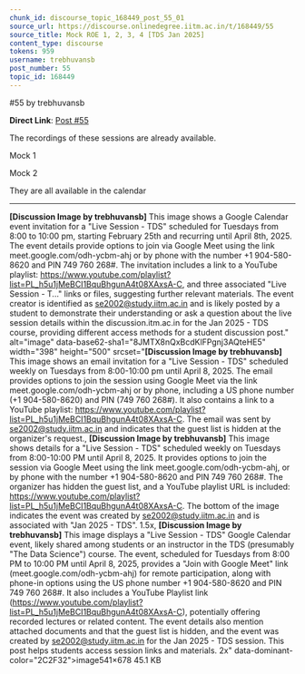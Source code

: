 ```yaml
---
chunk_id: discourse_topic_168449_post_55_01
source_url: https://discourse.onlinedegree.iitm.ac.in/t/168449/55
source_title: Mock ROE 1, 2, 3, 4 [TDS Jan 2025]
content_type: discourse
tokens: 959
username: trebhuvansb
post_number: 55
topic_id: 168449
---
```


 #55 by trebhuvansb

**Direct Link**: [Post #55](https://discourse.onlinedegree.iitm.ac.in/t/168449/55)

The recordings of these sessions are already available.

Mock 1

Mock 2

They are all available in the calendar

---

**[Discussion Image by trebhuvansb]** This image shows a Google Calendar event invitation for a "Live Session - TDS" scheduled for Tuesdays from 8:00 to 10:00 pm, starting February 25th and recurring until April 8th, 2025. The event details provide options to join via Google Meet using the link meet.google.com/odh-ycbm-ahj or by phone with the number +1 904-580-8620 and PIN 749 760 268#. The invitation includes a link to a YouTube playlist: https://www.youtube.com/playlist?list=PL_h5u1jMeBCI1BquBhgunA4t08XAxsA-C, and three associated "Live Session - T..." links or files, suggesting further relevant materials. The event creator is identified as se2002@study.iitm.ac.in and is likely posted by a student to demonstrate their understanding or ask a question about the live session details within the discussion.itm.ac.in for the Jan 2025 - TDS course, providing different access methods for a student discussion post." alt="image" data-base62-sha1="8JMTX8nQxBcdKlFPgnj3AQteHE5" width="398" height="500" srcset="**[Discussion Image by trebhuvansb]** This image shows an email invitation for a "Live Session - TDS" scheduled weekly on Tuesdays from 8:00-10:00 pm until April 8, 2025. The email provides options to join the session using Google Meet via the link meet.google.com/odh-ycbm-ahj or by phone, including a US phone number (+1 904-580-8620) and PIN (749 760 268#). It also contains a link to a YouTube playlist: https://www.youtube.com/playlist?list=PL_h5u1jMeBCI1BquBhgunA4t08XAxsA-C. The email was sent by se2002@study.iitm.ac.in and indicates that the guest list is hidden at the organizer's request., **[Discussion Image by trebhuvansb]** This image shows details for a "Live Session - TDS" scheduled weekly on Tuesdays from 8:00-10:00 PM until April 8, 2025. It provides options to join the session via Google Meet using the link meet.google.com/odh-ycbm-ahj, or by phone with the number +1 904-580-8620 and PIN 749 760 268#. The organizer has hidden the guest list, and a YouTube playlist URL is included: https://www.youtube.com/playlist?list=PL_h5u1jMeBCI1BquBhgunA4t08XAxsA-C. The bottom of the image indicates the event was created by se2002@study.iitm.ac.in and is associated with "Jan 2025 - TDS". 1.5x, **[Discussion Image by trebhuvansb]** This image displays a "Live Session - TDS" Google Calendar event, likely shared among students or an instructor in the TDS (presumably "The Data Science") course. The event, scheduled for Tuesdays from 8:00 PM to 10:00 PM until April 8, 2025, provides a "Join with Google Meet" link (meet.google.com/odh-ycbm-ahj) for remote participation, along with phone-in options using the US phone number +1 904-580-8620 and PIN 749 760 268#. It also includes a YouTube Playlist link (https://www.youtube.com/playlist?list=PL_h5u1jMeBCI1BquBhgunA4t08XAxsA-C), potentially offering recorded lectures or related content. The event details also mention attached documents and that the guest list is hidden, and the event was created by se2002@study.iitm.ac.in for the Jan 2025 - TDS session. This post helps students access session links and materials. 2x" data-dominant-color="2C2F32">image541×678 45.1 KB
